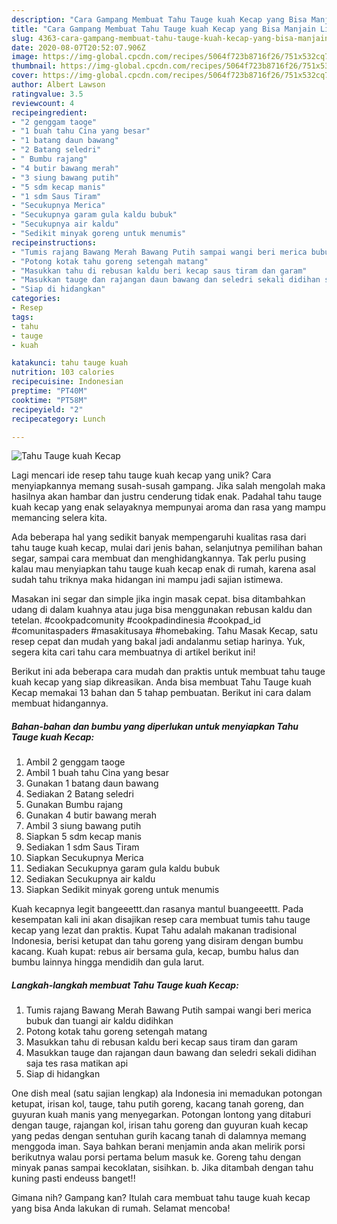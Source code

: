 ```yaml
---
description: "Cara Gampang Membuat Tahu Tauge kuah Kecap yang Bisa Manjain Lidah"
title: "Cara Gampang Membuat Tahu Tauge kuah Kecap yang Bisa Manjain Lidah"
slug: 4363-cara-gampang-membuat-tahu-tauge-kuah-kecap-yang-bisa-manjain-lidah
date: 2020-08-07T20:52:07.906Z
image: https://img-global.cpcdn.com/recipes/5064f723b8716f26/751x532cq70/tahu-tauge-kuah-kecap-foto-resep-utama.jpg
thumbnail: https://img-global.cpcdn.com/recipes/5064f723b8716f26/751x532cq70/tahu-tauge-kuah-kecap-foto-resep-utama.jpg
cover: https://img-global.cpcdn.com/recipes/5064f723b8716f26/751x532cq70/tahu-tauge-kuah-kecap-foto-resep-utama.jpg
author: Albert Lawson
ratingvalue: 3.5
reviewcount: 4
recipeingredient:
- "2 genggam taoge"
- "1 buah tahu Cina yang besar"
- "1 batang daun bawang"
- "2 Batang seledri"
- " Bumbu rajang"
- "4 butir bawang merah"
- "3 siung bawang putih"
- "5 sdm kecap manis"
- "1 sdm Saus Tiram"
- "Secukupnya Merica"
- "Secukupnya garam gula kaldu bubuk"
- "Secukupnya air kaldu"
- "Sedikit minyak goreng untuk menumis"
recipeinstructions:
- "Tumis rajang Bawang Merah Bawang Putih sampai wangi beri merica bubuk dan tuangi air kaldu didihkan"
- "Potong kotak tahu goreng setengah matang"
- "Masukkan tahu di rebusan kaldu beri kecap saus tiram dan garam"
- "Masukkan tauge dan rajangan daun bawang dan seledri sekali didihan saja tes rasa matikan api"
- "Siap di hidangkan"
categories:
- Resep
tags:
- tahu
- tauge
- kuah

katakunci: tahu tauge kuah 
nutrition: 103 calories
recipecuisine: Indonesian
preptime: "PT40M"
cooktime: "PT58M"
recipeyield: "2"
recipecategory: Lunch

---
```



![Tahu Tauge kuah Kecap](https://img-global.cpcdn.com/recipes/5064f723b8716f26/751x532cq70/tahu-tauge-kuah-kecap-foto-resep-utama.jpg)

Lagi mencari ide resep tahu tauge kuah kecap yang unik? Cara menyiapkannya memang susah-susah gampang. Jika salah mengolah maka hasilnya akan hambar dan justru cenderung tidak enak. Padahal tahu tauge kuah kecap yang enak selayaknya mempunyai aroma dan rasa yang mampu memancing selera kita.

Ada beberapa hal yang sedikit banyak mempengaruhi kualitas rasa dari tahu tauge kuah kecap, mulai dari jenis bahan, selanjutnya pemilihan bahan segar, sampai cara membuat dan menghidangkannya. Tak perlu pusing kalau mau menyiapkan tahu tauge kuah kecap enak di rumah, karena asal sudah tahu triknya maka hidangan ini mampu jadi sajian istimewa.

Masakan ini segar dan simple jika ingin masak cepat. bisa ditambahkan udang di dalam kuahnya atau juga bisa menggunakan rebusan kaldu dan tetelan. #cookpadcomunity #cookpadindinesia #cookpad_id #comunitaspaders #masakitusaya #homebaking. Tahu Masak Kecap, satu resep cepat dan mudah yang bakal jadi andalanmu setiap harinya. Yuk, segera kita cari tahu cara membuatnya di artikel berikut ini!


Berikut ini ada beberapa cara mudah dan praktis untuk membuat tahu tauge kuah kecap yang siap dikreasikan. Anda bisa membuat Tahu Tauge kuah Kecap memakai 13 bahan dan 5 tahap pembuatan. Berikut ini cara dalam membuat hidangannya.

<!--inarticleads1-->

##### Bahan-bahan dan bumbu yang diperlukan untuk menyiapkan Tahu Tauge kuah Kecap:

1. Ambil 2 genggam taoge
1. Ambil 1 buah tahu Cina yang besar
1. Gunakan 1 batang daun bawang
1. Sediakan 2 Batang seledri
1. Gunakan  Bumbu rajang
1. Gunakan 4 butir bawang merah
1. Ambil 3 siung bawang putih
1. Siapkan 5 sdm kecap manis
1. Sediakan 1 sdm Saus Tiram
1. Siapkan Secukupnya Merica
1. Sediakan Secukupnya garam gula kaldu bubuk
1. Sediakan Secukupnya air kaldu
1. Siapkan Sedikit minyak goreng untuk menumis


Kuah kecapnya legit bangeeettt.dan rasanya mantul buangeeettt. Pada kesempatan kali ini akan disajikan resep cara membuat tumis tahu tauge kecap yang lezat dan praktis. Kupat Tahu adalah makanan tradisional Indonesia, berisi ketupat dan tahu goreng yang disiram dengan bumbu kacang. Kuah kupat: rebus air bersama gula, kecap, bumbu halus dan bumbu lainnya hingga mendidih dan gula larut. 

<!--inarticleads2-->

##### Langkah-langkah membuat Tahu Tauge kuah Kecap:

1. Tumis rajang Bawang Merah Bawang Putih sampai wangi beri merica bubuk dan tuangi air kaldu didihkan
1. Potong kotak tahu goreng setengah matang
1. Masukkan tahu di rebusan kaldu beri kecap saus tiram dan garam
1. Masukkan tauge dan rajangan daun bawang dan seledri sekali didihan saja tes rasa matikan api
1. Siap di hidangkan


One dish meal (satu sajian lengkap) ala Indonesia ini memadukan potongan ketupat, irisan kol, tauge, tahu putih goreng, kacang tanah goreng, dan guyuran kuah manis yang menyegarkan. Potongan lontong yang ditaburi dengan tauge, rajangan kol, irisan tahu goreng dan guyuran kuah kecap yang pedas dengan sentuhan gurih kacang tanah di dalamnya memang menggoda iman. Saya bahkan berani menjamin anda akan melirik porsi berikutnya walau porsi pertama belum masuk ke. Goreng tahu dengan minyak panas sampai kecoklatan, sisihkan. b. Jika ditambah dengan tahu kuning pasti endeuss banget!! 

Gimana nih? Gampang kan? Itulah cara membuat tahu tauge kuah kecap yang bisa Anda lakukan di rumah. Selamat mencoba!
